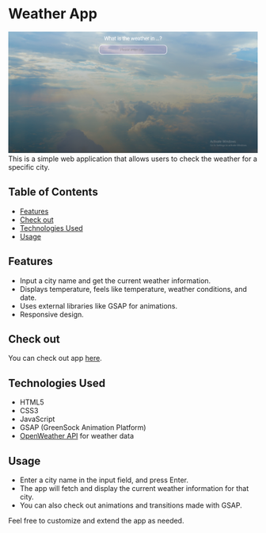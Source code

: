 # Weather App

![Screenshot](Assets/screen.PNG)
This is a simple web application that allows users to check the weather for a specific city.

## Table of Contents

- [Features](#features)
- [Check out](#check-out)
- [Technologies Used](#technologies-used)
- [Usage](#usage)

## Features

- Input a city name and get the current weather information.
- Displays temperature, feels like temperature, weather conditions, and date.
- Uses external libraries like GSAP for animations.
- Responsive design.

## Check out

You can check out app [here](https://little-efficacious-saffron.glitch.me/).

## Technologies Used

- HTML5
- CSS3
- JavaScript
- GSAP (GreenSock Animation Platform)
- [OpenWeather API](https://openweathermap.org/api) for weather data

## Usage

- Enter a city name in the input field, and press Enter.
- The app will fetch and display the current weather information for that city.
- You can also check out animations and transitions made with GSAP.

Feel free to customize and extend the app as needed.
